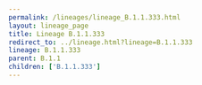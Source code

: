 ```yaml
---
permalink: /lineages/lineage_B.1.1.333.html
layout: lineage_page
title: Lineage B.1.1.333
redirect_to: ../lineage.html?lineage=B.1.1.333
lineage: B.1.1.333
parent: B.1.1
children: ['B.1.1.333']
---
```

